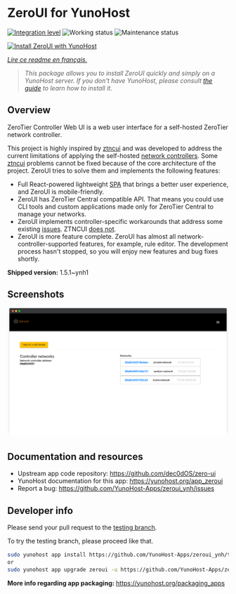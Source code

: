 <!--
N.B.: This README was automatically generated by https://github.com/YunoHost/apps/tree/master/tools/README-generator
It shall NOT be edited by hand.
-->

# ZeroUI for YunoHost

[![Integration level](https://dash.yunohost.org/integration/zeroui.svg)](https://dash.yunohost.org/appci/app/zeroui) ![Working status](https://ci-apps.yunohost.org/ci/badges/zeroui.status.svg) ![Maintenance status](https://ci-apps.yunohost.org/ci/badges/zeroui.maintain.svg)

[![Install ZeroUI with YunoHost](https://install-app.yunohost.org/install-with-yunohost.svg)](https://install-app.yunohost.org/?app=zeroui)

*[Lire ce readme en français.](./README_fr.md)*

> *This package allows you to install ZeroUI quickly and simply on a YunoHost server.
If you don't have YunoHost, please consult [the guide](https://yunohost.org/#/install) to learn how to install it.*

## Overview

ZeroTier Controller Web UI is a web user interface for a self-hosted ZeroTier network controller.

This project is highly inspired by [ztncui](https://github.com/key-networks/ztncui) and was developed to address the current limitations of applying the self-hosted [network controllers](https://github.com/zerotier/ZeroTierOne/tree/master/controller). Some [ztncui](https://github.com/key-networks/ztncui) problems cannot be fixed because of the core architecture of the project. ZeroUI tries to solve them and implements the following features:

- Full React-powered lightweight [SPA](https://en.wikipedia.org/wiki/Single-page_application) that brings a better user experience, and ZeroUI is mobile-friendly.
- ZeroUI has ZeroTier Central compatible API. That means you could use CLI tools and custom applications made only for ZeroTier Central to manage your networks.
- ZeroUI implements controller-specific workarounds that address some existing [issues](https://github.com/zerotier/ZeroTierOne/issues/859). ZTNCUI [does not](https://github.com/key-networks/ztncui/issues/63).
- ZeroUI is more feature complete. ZeroUI has almost all network-controller-supported features, for example, rule editor. The development process hasn't stopped, so you will enjoy new features and bug fixes shortly.


**Shipped version:** 1.5.1~ynh1

## Screenshots

![Screenshot of ZeroUI](./doc/screenshots/homepage.png)

## Documentation and resources

* Upstream app code repository: <https://github.com/dec0dOS/zero-ui>
* YunoHost documentation for this app: <https://yunohost.org/app_zeroui>
* Report a bug: <https://github.com/YunoHost-Apps/zeroui_ynh/issues>

## Developer info

Please send your pull request to the [testing branch](https://github.com/YunoHost-Apps/zeroui_ynh/tree/testing).

To try the testing branch, please proceed like that.

``` bash
sudo yunohost app install https://github.com/YunoHost-Apps/zeroui_ynh/tree/testing --debug
or
sudo yunohost app upgrade zeroui -u https://github.com/YunoHost-Apps/zeroui_ynh/tree/testing --debug
```

**More info regarding app packaging:** <https://yunohost.org/packaging_apps>
